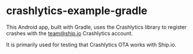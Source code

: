# crashlytics-example-gradle
This Android app, built with Gradle, uses the Crashlytics library to register crashes with the team@ship.io
Crashlytics account.

It is primarily used for testing that Crashlytics OTA works with Ship.io.
